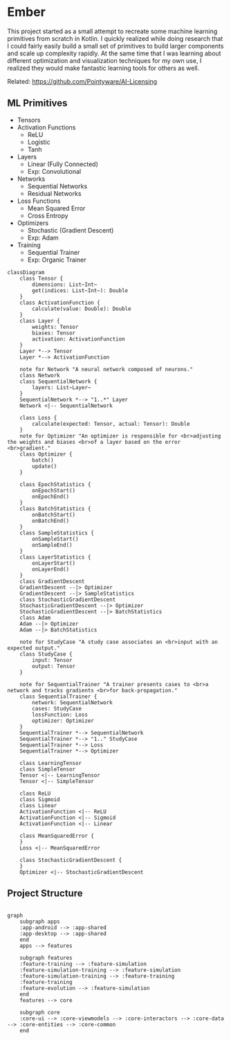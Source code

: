 # Ember
This project started as a small attempt to recreate some machine learning primitives from 
scratch in Kotlin.
I quickly realized while doing research that I could fairly easily build a small set of primitives
to build larger components and scale up complexity rapidly. At the same time that I was
learning about different optimization and visualization techniques for my own use, I realized
they would make fantastic learning tools for others as well.

Related: https://github.com/Pointyware/AI-Licensing

## ML Primitives

- Tensors
- Activation Functions
    - ReLU
    - Logistic
    - Tanh
- Layers
    - Linear (Fully Connected)
    - Exp: Convolutional
- Networks
    - Sequential Networks
    - Residual Networks
- Loss Functions
    - Mean Squared Error
    - Cross Entropy
- Optimizers
    - Stochastic (Gradient Descent)
    - Exp: Adam
- Training
    - Sequential Trainer
    - Exp: Organic Trainer

```mermaid
classDiagram
    class Tensor {
        dimensions: List~Int~
        get(indices: List~Int~): Double
    }
    class ActivationFunction {
        calculate(value: Double): Double
    }
    class Layer {
        weights: Tensor
        biases: Tensor
        activation: ActivationFunction
    }
    Layer *--> Tensor
    Layer *--> ActivationFunction

    note for Network "A neural network composed of neurons."
    class Network
    class SequentialNetwork {
        layers: List~Layer~
    }
    SequentialNetwork *--> "1..*" Layer
    Network <|-- SequentialNetwork

    class Loss {
        calculate(expected: Tensor, actual: Tensor): Double
    }
    note for Optimizer "An optimizer is responsible for <br>adjusting the weights and biases <br>of a layer based on the error <br>gradient."
    class Optimizer {
        batch()
        update()
    }

    class EpochStatistics {
        onEpochStart()
        onEpochEnd()
    }
    class BatchStatistics {
        onBatchStart()
        onBatchEnd()
    }
    class SampleStatistics {
        onSampleStart()
        onSampleEnd()
    }
    class LayerStatistics {
        onLayerStart()
        onLayerEnd()
    }
    class GradientDescent
    GradientDescent --|> Optimizer
    GradientDescent --|> SampleStatistics
    class StochasticGradientDescent
    StochasticGradientDescent --|> Optimizer
    StochasticGradientDescent --|> BatchStatistics
    class Adam
    Adam --|> Optimizer
    Adam --|> BatchStatistics

    note for StudyCase "A study case associates an <br>input with an expected output."
    class StudyCase {
        input: Tensor
        output: Tensor
    }

    note for SequentialTrainer "A trainer presents cases to <br>a network and tracks gradients <br>for back-propagation."
    class SequentialTrainer {
        network: SequentialNetwork
        cases: StudyCase
        lossFunction: Loss
        optimizer: Optimizer
    }
    SequentialTrainer *--> SequentialNetwork
    SequentialTrainer *--> "1.." StudyCase
    SequentialTrainer *--> Loss
    SequentialTrainer *--> Optimizer

    class LearningTensor
    class SimpleTensor
    Tensor <|-- LearningTensor
    Tensor <|-- SimpleTensor

    class ReLU
    class Sigmoid
    class Linear
    ActivationFunction <|-- ReLU
    ActivationFunction <|-- Sigmoid
    ActivationFunction <|-- Linear

    class MeanSquaredError {
    }
    Loss <|-- MeanSquaredError

    class StochasticGradientDescent {
    }
    Optimizer <|-- StochasticGradientDescent

```

## Project Structure

```mermaid

graph
    subgraph apps
    :app-android --> :app-shared
    :app-desktop --> :app-shared
    end
    apps --> features

    subgraph features
    :feature-training --> :feature-simulation
    :feature-simulation-training --> :feature-simulation
    :feature-simulation-training --> :feature-training
    :feature-training
    :feature-evolution --> :feature-simulation
    end
    features --> core

    subgraph core
    :core-ui --> :core-viewmodels --> :core-interactors --> :core-data --> :core-entities --> :core-common
    end
```

